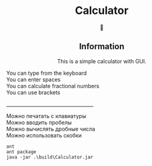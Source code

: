 <div align="center">
	<h1>Calculator</h1>
	🤖
<h2>Information</h1>

This is a simple calculator with GUI.
</div>

You can type from the keyboard  
You can enter spaces  
You can calculate fractional numbers  
You can use brackets
<div>
____________________________________
</div>

Можно печатать с клавиатуры  
Можно вводить пробелы  
Можно вычислять дробные числа    
Можно использовать скобки  
 ```
 ant
 ant package
 java -jar .\build\Calculator.jar
```
